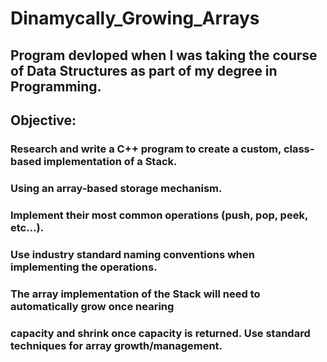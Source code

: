 # Dinamycally_Growing_Arrays
## Program devloped when I was taking the course of Data Structures as part of my degree in Programming. 
## Objective: 
### Research and write a C++ program to create a custom, class-based implementation of a Stack.
### Using an array-based storage mechanism.
### Implement their most common operations (push, pop, peek, etc…).
### Use industry standard naming conventions when implementing the operations.
### The array implementation of the Stack will need to automatically grow once nearing
### capacity and shrink once capacity is returned. Use standard techniques for array growth/management.
